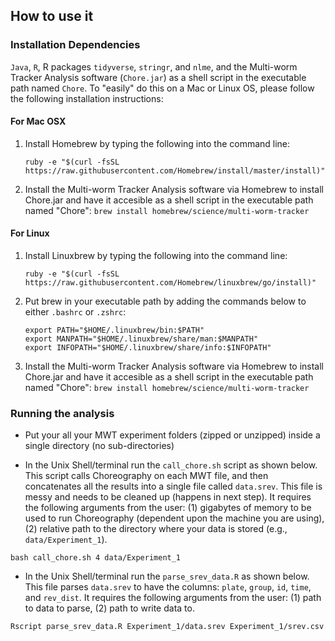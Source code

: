 ## How to use it

### Installation Dependencies

`Java`, `R`, R packages `tidyverse`, `stringr`, and `nlme`, and the Multi-worm Tracker
Analysis software (`Chore.jar`) as a shell script in the executable path named `Chore`.
To "easily" do this on a Mac or Linux OS, please follow the following installation
instructions:

#### For Mac OSX
1. Install Homebrew by typing the following into the command line:

	`ruby -e "$(curl -fsSL https://raw.githubusercontent.com/Homebrew/install/master/install)"`


2. Install the Multi-worm Tracker Analysis software via Homebrew to install Chore.jar and
have it accesible as a shell script in the executable path named "Chore":
	`brew install homebrew/science/multi-worm-tracker`


#### For Linux
1. Install Linuxbrew by typing the following into the command line:

	`ruby -e "$(curl -fsSL https://raw.githubusercontent.com/Homebrew/linuxbrew/go/install)"`


2. Put brew in your executable path by adding the commands below to either `.bashrc` or
`.zshrc`:
	~~~
	export PATH="$HOME/.linuxbrew/bin:$PATH"
	export MANPATH="$HOME/.linuxbrew/share/man:$MANPATH"
	export INFOPATH="$HOME/.linuxbrew/share/info:$INFOPATH"
	~~~

3. Install the Multi-worm Tracker Analysis software via Homebrew to install Chore.jar and
	have it accesible as a shell script in the executable path named "Chore":
	`brew install homebrew/science/multi-worm-tracker`


### Running the analysis

* Put your all your MWT experiment folders (zipped or unzipped) inside a single directory (no sub-directories)

* In the Unix Shell/terminal run the `call_chore.sh` script as shown below. This script calls Choreography on each MWT file, and then concatenates all the results into a single file called `data.srev`. This file is messy and needs to be cleaned up (happens in next step). It requires the following arguments from the user: (1) gigabytes of memory to be used to run Choreography (dependent upon the machine you are using), (2) relative path to the directory where your data is stored (e.g., `data/Experiment_1`).

~~~
bash call_chore.sh 4 data/Experiment_1
~~~

* In the Unix Shell/terminal run the `parse_srev_data.R` as shown below. This file parses `data.srev` to have the columns: `plate`, `group`, `id`, `time`, and `rev_dist`. It requires the following arguments from the user: (1) path to data to parse, (2) path to write data to.

~~~
Rscript parse_srev_data.R Experiment_1/data.srev Experiment_1/srev.csv
~~~

